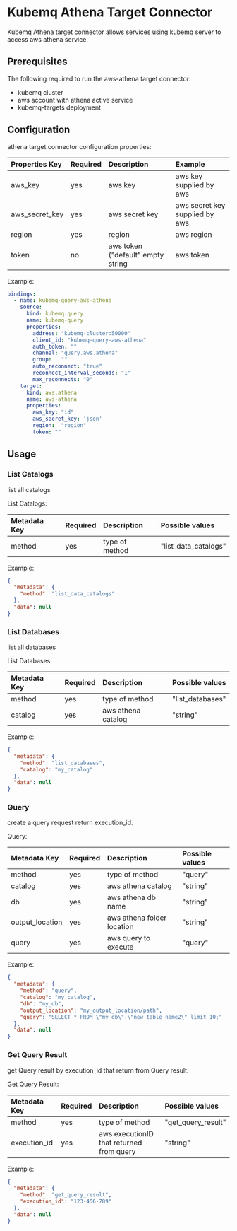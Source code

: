 # Kubemq Athena Target Connector

Kubemq Athena target connector allows services using kubemq server to access aws athena service.

## Prerequisites
The following required to run the aws-athena target connector:

- kubemq cluster
- aws account with athena active service
- kubemq-targets deployment

## Configuration

athena target connector configuration properties:

| Properties Key | Required | Description                                | Example                     |
|:---------------|:---------|:-------------------------------------------|:----------------------------|
| aws_key        | yes      | aws key                                    | aws key supplied by aws         |
| aws_secret_key | yes      | aws secret key                             | aws secret key supplied by aws  |
| region         | yes      | region                                     | aws region                      |
| token          | no       | aws token ("default" empty string          | aws token                       |


Example:

```yaml
bindings:
  - name: kubemq-query-aws-athena
    source:
      kind: kubemq.query
      name: kubemq-query
      properties:
        address: "kubemq-cluster:50000"
        client_id: "kubemq-query-aws-athena"
        auth_token: ""
        channel: "query.aws.athena"
        group:   ""
        auto_reconnect: "true"
        reconnect_interval_seconds: "1"
        max_reconnects: "0"
    target:
      kind: aws.athena
      name: aws-athena
      properties:
        aws_key: "id"
        aws_secret_key: 'json'
        region:  "region"
        token: ""
```

## Usage

### List Catalogs 

list all catalogs

List Catalogs:

| Metadata Key      | Required | Description                             | Possible values                            |
|:------------------|:---------|:----------------------------------------|:-------------------------------------------|
| method            | yes      | type of method                          | "list_data_catalogs"                     |


Example:

```json
{
  "metadata": {
    "method": "list_data_catalogs"
  },
  "data": null
}
```

### List Databases 

list all databases 

List Databases:

| Metadata Key      | Required | Description                             | Possible values                            |
|:------------------|:---------|:----------------------------------------|:-------------------------------------------|
| method            | yes      | type of method                          | "list_databases"                     |
| catalog           | yes      | aws athena catalog                      | "string"                     |


Example:

```json
{
  "metadata": {
    "method": "list_databases",
    "catalog": "my_catalog"
  },
  "data": null
}
```


### Query 

create a query request return execution_id.

Query:

| Metadata Key      | Required | Description                             | Possible values                            |
|:------------------|:---------|:----------------------------------------|:-------------------------------------------|
| method            | yes      | type of method                          | "query"                     |
| catalog           | yes      | aws athena catalog                      | "string"                     |
| db                | yes      | aws athena db name                      | "string"                     |
| output_location   | yes      | aws athena folder location              | "string"                     |
| query             | yes      | aws query to execute                    | "query"                     |


Example:

```json
{
  "metadata": {
    "method": "query",
    "catalog": "my_catalog",
    "db": "my_db",
    "output_location": "my_output_location/path",
    "query": "SELECT * FROM \"my_db\".\"new_table_name2\" limit 10;"
  },
  "data": null
}
```


### Get Query Result

get Query result by execution_id that return from Query result.

Get Query Result:

| Metadata Key      | Required | Description                                | Possible values                            |
|:------------------|:---------|:-------------------------------------------|:-------------------------------------------|
| method            | yes      | type of method                             | "get_query_result"                         |
| execution_id      | yes      | aws executionID that returned from query   | "string"                                   |


Example:

```json
{
  "metadata": {
    "method": "get_query_result",
    "execution_id": "123-456-789"
  },
  "data": null
}
```
